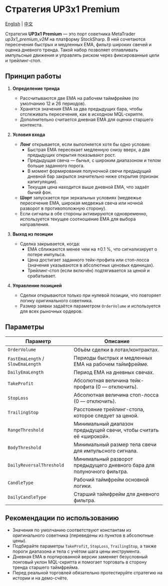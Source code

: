 # Стратегия UP3x1 Premium
[English](README.md) | [中文](README_cn.md)

Стратегия **UP3x1 Premium** — это порт советника MetaTrader *up3x1_premium_v2M* на платформу StockSharp. В ней сочетаются пересечения быстрых и медленных EMA, фильтр широких свечей и оценка дневного тренда. Такой набор позволяет отлавливать импульсные движения и управлять риском через фиксированные цели и трейлинг-стоп.

## Принцип работы

1. **Определение тренда**
   - Рассчитываются две EMA на рабочем таймфрейме (по умолчанию 12 и 26 периодов).
   - Хранятся значения EMA за два предыдущих бара, чтобы отслеживать пересечения, как в исходном MQL-скрипте.
   - Дополнительно считается дневная EMA для оценки старшего контекста.

2. **Условия входа**
   - **Лонг** открывается, если выполняется хотя бы одно условие:
     - Быстрая EMA пересекает медленную снизу вверх, а два предыдущих открытия показывают рост.
     - Предыдущая свеча — бычья, с широким диапазоном и телом больше заданного порога.
     - В момент формирования полуночной свечи предыдущий дневной бар закрылся значительно ниже открытия (признак капитуляции).
     - Текущая цена находится выше дневной EMA, что задаёт бычий фон.
   - **Шорт** запускается при зеркальных условиях (медвежье пересечение EMA, широкая медвежья свеча или ночной разворот в противоположную сторону).
   - Если сигналы в обе стороны активируются одновременно, используется текущее соотношение EMA для выбора направления.

3. **Выход из позиции**
   - Сделка закрывается, когда:
     - EMA сближаются менее чем на ±0.1 %, что сигнализирует о потере импульса.
     - Цена достигает заданного тейк-профита или стоп-лосса (значения указываются в абсолютных ценовых единицах).
     - Трейлинг-стоп (если включён) подтягивается за ценой и срабатывает.

4. **Управление позицией**
   - Сделки открываются только при нулевой позиции, что повторяет логику оригинального советника.
   - Размер заявки задаётся параметром `OrderVolume` и используется для всех рыночных ордеров.

## Параметры

| Параметр | Описание |
|----------|----------|
| `OrderVolume` | Объём сделки в лотах/контрактах. |
| `FastEmaLength` / `SlowEmaLength` | Периоды быстрых и медленных EMA на рабочем таймфрейме. |
| `DailyEmaLength` | Период EMA на дневных свечах. |
| `TakeProfit` | Абсолютная величина тейк-профита (0 — отключить). |
| `StopLoss` | Абсолютная величина стоп-лосса (0 — отключить). |
| `TrailingStop` | Расстояние трейлинг-стопа, которое следует за ценой. |
| `RangeThreshold` | Минимальный диапазон предыдущей свечи, чтобы считать её «широкой». |
| `BodyThreshold` | Минимальный размер тела свечи для импульсного сигнала. |
| `DailyReversalThreshold` | Минимальный разворот предыдущего дневного бара для полуночного фильтра. |
| `CandleType` | Рабочий таймфрейм основной логики. |
| `DailyCandleType` | Старший таймфрейм для дневного фильтра. |

## Рекомендации по использованию

- Значения по умолчанию соответствуют константам из оригинального советника (переведены из пунктов в абсолютные цены).
- Подбирайте параметры `TakeProfit`, `StopLoss`, `TrailingStop`, а также пороги диапазона и тела с учётом шага цены инструмента.
- Дневная EMA в портированной версии заменяет безусловный лонговый уклон MQL-скрипта и помогает торговать в сторону тренда старшего таймфрейма.
- Перед реальной торговлей обязательно протестируйте стратегию на истории и на демо-счёте.
